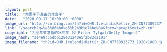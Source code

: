 ```yaml
---
layout: post
title:  "为圈羊节准备的冰岛羊"
date:   "2020-09-17 16:00:00 +0800"
image_url: "http://cn.bing.com/th?id=OHR.IcelandicRettir_ZH-CN7738923773_1920x1080.jpg&rf=LaDigue_1920x1080.jpg&pid=hp"
link: "/search?q=%e5%86%b0%e5%b2%9b%e7%be%8a&form=hpcapt&mkt=zh-cn"
copyright: "为圈羊节准备的冰岛羊 (© Pieter Tytgat/Getty Images)"
image_hash: "3e4e9cc5dbb128e31240e5f2b82c2101"
image_filename: "th?id=OHR.IcelandicRettir_ZH-CN7738923773_1920x1080.jpg&rf=LaDigue_1920x1080.jpg&pid=hp"
---
```

